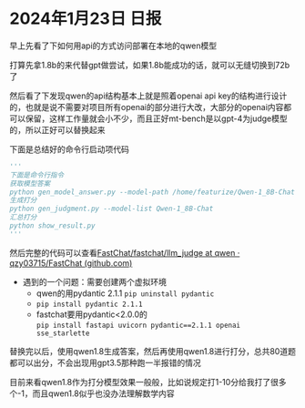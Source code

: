 # 2024年1月23日 日报

早上先看了下如何用api的方式访问部署在本地的qwen模型  

打算先拿1.8b的来代替gpt做尝试，如果1.8b能成功的话，就可以无缝切换到72b了

然后看了下发现qwen的api结构基本上就是照着openai api key的结构进行设计的，也就是说不需要对项目所有openai的部分进行大改，大部分的openai内容都可以保留，这样工作量就会小不少，而且正好mt-bench是以gpt-4为judge模型的，所以正好可以替换起来  

下面是总结好的命令行启动项代码

```python
'''
下面是命令行指令
获取模型答案
python gen_model_answer.py --model-path /home/featurize/Qwen-1_8B-Chat --model-id Qwen-1_8B-Chat
生成打分
python gen_judgment.py --model-list Qwen-1_8B-Chat
汇总打分
python show_result.py
'''
```

然后完整的代码可以查看[FastChat/fastchat/llm_judge at qwen · qzy03715/FastChat (github.com)](https://github.com/qzy03715/FastChat/tree/qwen/fastchat/llm_judge)

- 遇到的一个问题：需要创建两个虚拟环境
  - qwen的用pydantic 2.1.1 
    `pip uninstall pydantic`  
  - `pip install pydantic 2.1.1`  
  - fastchat要用pydantic<2.0.0的  
    `pip install fastapi uvicorn pydantic==2.1.1 openai sse_starlette`  

替换完以后，使用qwen1.8生成答案，然后再使用qwen1.8进行打分，总共80道题都可以出分，不会出现用gpt3.5那种跑一半报错的情况

目前来看qwen1.8作为打分模型效果一般般，比如说规定打1-10分给我打了很多个-1，而且qwen1.8似乎也没办法理解数学内容
